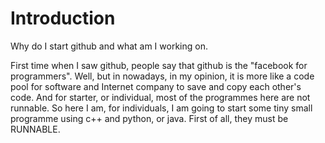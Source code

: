 # Introduction
Why do I start github and what am I working on.

First time when I saw github, people say that github is the "facebook for programmers".
Well, but in nowadays, in my opinion, it is more like a code pool for software and Internet company to save and copy each other's code.
And for starter, or individual, most of the programmes here are not runnable.
So here I am, for individuals, I am going to start some tiny small programme using c++ and python, or java.
First of all, they must be RUNNABLE.
